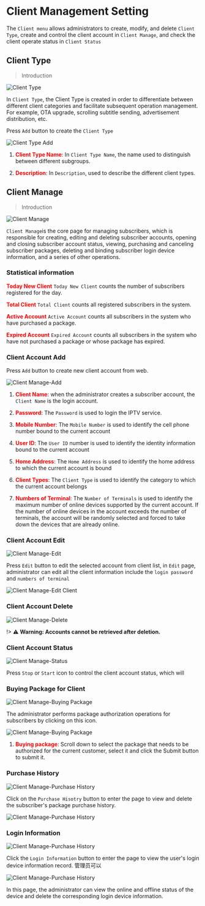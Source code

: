# Client Management Setting


The `Client menu` allows administrators to create, modify, and delete `Client Type`, create and control the client account in `Client Manage`, and check the client operate status in `Client Status`

## Client Type

>Introduction

![Client Type](_images/14.png)

In `Client Type`, the Client Type is created in order to differentiate between different client categories and facilitate subsequent operation management. For example, OTA upgrade, scrolling subtitle sending, advertisement distribution, etc.

Press `Add` button to create the `Client Type`

![Client Type Add](_images/14-2.png)

1. <font color="red">**Client Type Name**</font>: In `Client Type Name`, the name used to distinguish between different subgroups.

2. <font color="red">**Description**</font>: In `Description`, used to describe the different client types.

## Client Manage

>Introduction

![Client Manage](_images/15.png)

`Client Manage`is the core page for managing subscribers, which is responsible for creating, editing and deleting subscriber accounts, opening and closing subscriber account status, viewing, purchasing and canceling subscriber packages, deleting and binding subscriber login device information, and a series of other operations.

### Statistical information

<font color="red">**Today New Client**</font> `Today New Client` counts the number of subscribers registered for the day.

<font color="red">**Total Client**</font> `Total Client` counts all registered subscribers in the system.

<font color="red">**Active Account**</font> `Active Account` counts all subscribers in the system who have purchased a package.

<font color="red">**Expired Account**</font> `Expired Account` counts all subscribers in the system who have not purchased a package or whose package has expired.

### Client Account Add

Press `Add` button to create new client account from web.

![Client Manage-Add](_images/15-1.png)

1. <font color="red">**Client Name**</font>:  when the administrator creates a subscriber account, the `Client Name` is the login account.

2. <font color="red">**Password**</font>: The `Password` is used to login the IPTV service.

3. <font color="red">**Mobile Number**</font>: The `Mobile Number` is  used to identify the cell phone number bound to the current account

4. <font color="red">**User ID**</font>: The `User ID` number is used to identify the identity information bound to the current account

5. <font color="red">**Home Address**</font>: The `Home Address` is used to identify the home address to which the current account is bound

6. <font color="red">**Client Types**</font>: The `Client Type` is used to identify the category to which the current account belongs

7. <font color="red">**Numbers of Terminal**</font>: The `Number of Terminals` is used to identify the maximum number of online devices supported by the current account. If the number of online devices in the account exceeds the number of terminals, the account will be randomly selected and forced to take down the devices that are already online.

### Client Account Edit

![Client Manage-Edit](_images/icon/icon-5.png)

Press `Edit` button to edit the selected account from client list, in `Edit` page, administrator can edit all the client information include the `login password` and `numbers of terminal`

![Client Manage-Edit Client](_images/15-5.png)


### Client Account Delete

![Client Manage-Delete](_images/icon/icon-6.png)

!> :warning: **Warning: Accounts cannot be retrieved after deletion.**



### Client Account Status

![Client Manage-Status](_images/icon/icon-1.png)

Press `Stop` or `Start` icon to control the client account status, which will 


### Buying Package for Client

![Client Manage-Buying Package](_images/icon/icon-2.png)

The administrator performs package authorization operations for subscribers by clicking on this icon.

![Client Manage-Buying Package](_images/15-2.png)

1. <font color="red">**Buying package**</font>: Scroll down to select the package that needs to be authorized for the current customer, select it and click the Submit button to submit it.

### Purchase History

![Client Manage-Purchase History](_images/icon/icon-3.png)


Click on the `Purchase Hisotry` button to enter the page to view and delete the subscriber's package purchase history.

![Client Manage-Purchase History](_images/15-3.png)

### Login Information

![Client Manage-Purchase History](_images/icon/icon-4.png)

Click the `Login Information` button to enter the page to view the user's login device information record. 管理员可以

![Client Manage-Purchase History](_images/15-4.png)

In this page, the administrator can view the online and offline status of the device and delete the corresponding login device information.

